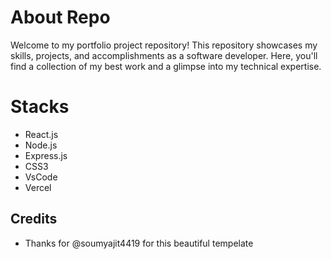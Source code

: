 # About Repo

Welcome to my portfolio project repository! This repository showcases my skills, projects, and accomplishments as a software developer. Here, you'll find a collection of my best work and a glimpse into my technical expertise.

# Stacks
- React.js
- Node.js
- Express.js
- CSS3
- VsCode
- Vercel


## Credits
- Thanks for @soumyajit4419 for this beautiful tempelate

